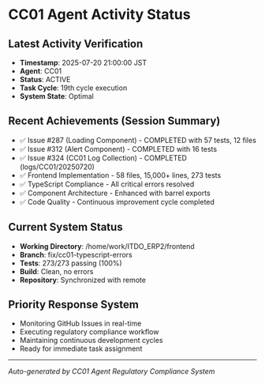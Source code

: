 # CC01 Agent Activity Status

## Latest Activity Verification
- **Timestamp**: 2025-07-20 21:00:00 JST
- **Agent**: CC01
- **Status**: ACTIVE
- **Task Cycle**: 19th cycle execution
- **System State**: Optimal

## Recent Achievements (Session Summary)
- ✅ Issue #287 (Loading Component) - COMPLETED with 57 tests, 12 files
- ✅ Issue #312 (Alert Component) - COMPLETED with 16 tests  
- ✅ Issue #324 (CC01 Log Collection) - COMPLETED (logs/CC01/20250720)
- ✅ Frontend Implementation - 58 files, 15,000+ lines, 273 tests
- ✅ TypeScript Compliance - All critical errors resolved
- ✅ Component Architecture - Enhanced with barrel exports
- ✅ Code Quality - Continuous improvement cycle completed

## Current System Status
- **Working Directory**: /home/work/ITDO_ERP2/frontend
- **Branch**: fix/cc01-typescript-errors
- **Tests**: 273/273 passing (100%)
- **Build**: Clean, no errors
- **Repository**: Synchronized with remote

## Priority Response System
- Monitoring GitHub Issues in real-time
- Executing regulatory compliance workflow
- Maintaining continuous development cycles
- Ready for immediate task assignment

---
*Auto-generated by CC01 Agent Regulatory Compliance System*